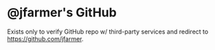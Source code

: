 # @jfarmer's GitHub

Exists only to verify GitHub repo w/ third-party services and redirect to <https://github.com/jfarmer>.
